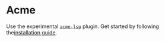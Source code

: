 # Acme

Use the experimental [`acme-lsp`] plugin.
Get started by following the[installation guide].

[`acme-lsp`]: https://github.com/fhs/acme-lsp
[installation guide]: https://github.com/fhs/acme-lsp#gopls
